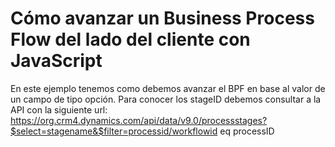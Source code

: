 # Cómo avanzar un Business Process Flow del lado del cliente con JavaScript
En este ejemplo tenemos como debemos avanzar el BPF en base al valor de un campo de tipo opción. Para conocer los stageID debemos consultar a la API con la siguiente url:
https://org.crm4.dynamics.com/api/data/v9.0/processstages?$select=stagename&$filter=processid/workflowid eq processID
